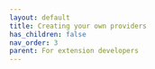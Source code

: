 ```yaml
---
layout: default
title: Creating your own providers
has_children: false
nav_order: 3
parent: For extension developers
---
```

